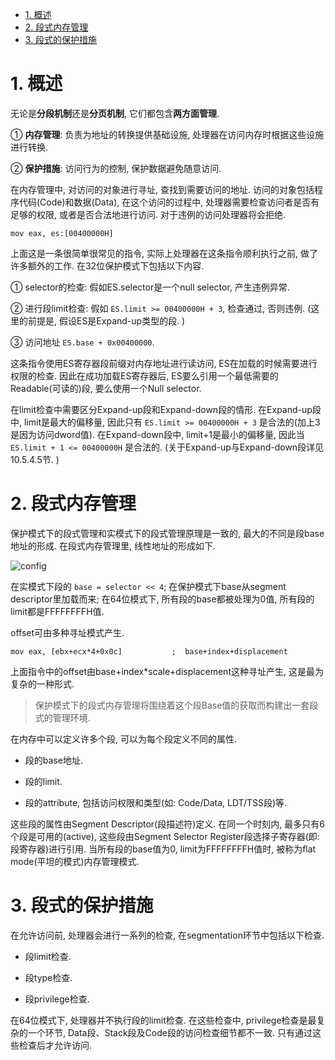 
<!-- @import "[TOC]" {cmd="toc" depthFrom=1 depthTo=6 orderedList=false} -->

<!-- code_chunk_output -->

- [1. 概述](#1-概述)
- [2. 段式内存管理](#2-段式内存管理)
- [3. 段式的保护措施](#3-段式的保护措施)

<!-- /code_chunk_output -->

# 1. 概述

无论是**分段机制**还是**分页机制**, 它们都包含**两方面管理**.

① **内存管理**: 负责为地址的转换提供基础设施, 处理器在访问内存时根据这些设施进行转换.

② **保护措施**: 访问行为的控制, 保护数据避免随意访问.

在内存管理中, 对访问的对象进行寻址, 查找到需要访问的地址. 访问的对象包括程序代码(Code)和数据(Data), 在这个访问的过程中, 处理器需要检查访问者是否有足够的权限, 或者是否合法地进行访问. 对于违例的访问处理器将会拒绝.

```assembly
mov eax, es:[00400000H]
```

上面这是一条很简单很常见的指令, 实际上处理器在这条指令顺利执行之前, 做了许多额外的工作. 在32位保护模式下包括以下内容.

① selector的检查: 假如ES.selector是一个null selector, 产生违例异常.

② 进行段limit检查: 假如 `ES.limit >= 00400000H + 3`, 检查通过, 否则违例. (这里的前提是, 假设ES是Expand-up类型的段. )

③ 访问地址 `ES.base + 0x00400000`.

这条指令使用ES寄存器段前缀对内存地址进行读访问, ES在加载的时候需要进行权限的检查. 因此在成功加载ES寄存器后, ES要么引用一个最低需要的Readable(可读的)段, 要么使用一个Null selector.

在limit检查中需要区分Expand-up段和Expand-down段的情形. 在Expand-up段中, limit是最大的偏移量, 因此只有 `ES.limit >= 00400000H + 3` 是合法的(加上3是因为访问dword值). 在Expand-down段中, limit+1是最小的偏移量, 因此当 `ES.limit + 1 <= 00400000H` 是合法的. (关于Expand-up与Expand-down段详见10.5.4.5节. )

# 2. 段式内存管理

保护模式下的段式管理和实模式下的段式管理原理是一致的, 最大的不同是段base地址的形成. 在段式内存管理里, 线性地址的形成如下.

![config](./images/4.png)

在实模式下段的 `base = selector << 4`; 在保护模式下base从segment descriptor里加载而来; 在64位模式下, 所有段的base都被处理为0值, 所有段的limit都是FFFFFFFFH值.

offset可由多种寻址模式产生.

```assembly
mov eax, [ebx+ecx*4+0x0c]           ;  base+index+displacement
```

上面指令中的offset由base+index*scale+displacement这种寻址产生, 这是最为复杂的一种形式.

>保护模式下的段式内存管理将围绕着这个段Base值的获取而构建出一套段式的管理环境.

在内存中可以定义许多个段, 可以为每个段定义不同的属性.

- 段的base地址.

- 段的limit.

- 段的attribute, 包括访问权限和类型(如: Code/Data, LDT/TSS段)等.

这些段的属性由Segment Descriptor(段描述符)定义. 在同一个时刻内, 最多只有6个段是可用的(active), 这些段由Segment Selector Register段选择子寄存器(即: 段寄存器)进行引用. 当所有段的base值为0, limit为FFFFFFFFH值时, 被称为flat mode(平坦的模式)内存管理模式.

# 3. 段式的保护措施

在允许访问前, 处理器会进行一系列的检查, 在segmentation环节中包括以下检查.

- 段limit检查.

- 段type检查.

- 段privilege检查.

在64位模式下, 处理器并不执行段的limit检查. 在这些检查中, privilege检查是最复杂的一个环节, Data段、Stack段及Code段的访问检查细节都不一致. 只有通过这些检查后才允许访问.